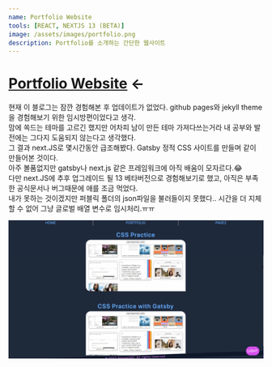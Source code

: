 ```yaml
---
name: Portfolio Website
tools: [REACT, NEXTJS 13 (BETA)]
image: /assets/images/portfolio.png
description: Portfolio를 소개하는 간단한 웹사이트
---
```


# [Portfolio Website](https://next-tail-sonyun247.vercel.app/) <-

현재 이 블로그는 잠깐 경험해본 후 업데이트가 없었다.
github pages와 jekyll theme을 경험해보기 위한 임시방편이었다고 생각.<br>
맘에 쏙드는 테마를 고르긴 했지만 어차피 남이 만든 테마 가져다쓰는거라 내 공부와 발전에는 그다지 도움되지 않는다고 생각했다.<br>
그 결과 next.JS로 몇시간동안 급조해봤다.
Gatsby 정적 CSS 사이트를 만들며 같이 만들어본 것이다.<br>
아주 볼품없지만 gatsby나 next.js 같은 프레임워크에 아직 배움이 모자르다.😂<br>
다만 next.JS에 추후 업그레이드 될 13 베타버전으로 경험해보기로 했고, 아직은 부족한 공식문서나 버그때문에 애를 조금 먹었다. <br>
내가 못하는 것이겠지만 퍼블릭 폴더의 json파일을 불러들이지 못했다.. 시간을 더 지체할 수 없어 그냥 글로벌 배열 변수로 임시처리.ㅠㅠ

![preview](/assets/images/portfolio.png)
